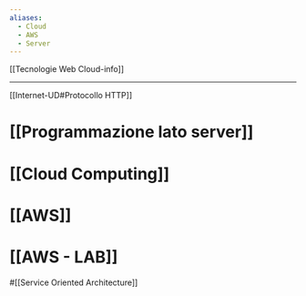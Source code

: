```yaml
---
aliases:
  - Cloud
  - AWS
  - Server
---
```

[[Tecnologie Web Cloud-info]]

---

[[Internet-UD#Protocollo HTTP]]

# [[Programmazione lato server]]

# [[Cloud Computing]]

# [[AWS]]

# [[AWS - LAB]]

#[[Service Oriented Architecture]]